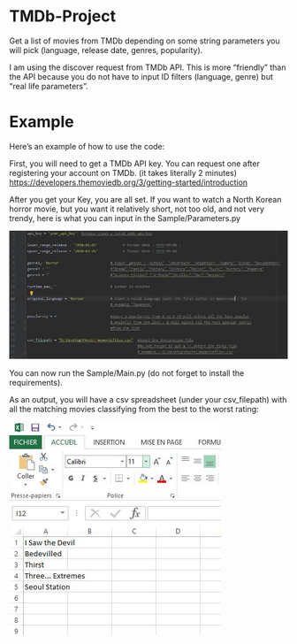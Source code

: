 # TMDb-Project
Get a list of movies from TMDb depending on some string parameters you will pick (language, release date, genres, popularity).

I am using the discover request from TMDb API. This is more “friendly” than the API because you do not have to input ID filters (language,
genre) but “real life  parameters”.

# Example
Here’s an example of how to use the code:

First, you will need to get a TMDb API key. You can request one after registering your account on TMDb. (it takes literally 2 minutes) https://developers.themoviedb.org/3/getting-started/introduction

After you get your Key, you are all set. If you want to watch a North Korean horror movie, but you want it relatively short, not too old, and not very trendy, here is what you can input in the Sample/Parameters.py 

![Image description](https://github.com/mcsachounet/TMDb-Project/blob/master/src/INPUT.JPG)

You can now run the Sample/Main.py (do not forget to install the requirements).

As an output, you will have a csv spreadsheet (under your csv_filepath) with all the matching movies classifying from the best to the worst rating:

![Image description](https://github.com/mcsachounet/TMDb-Project/blob/master/src/OUTPUT.JPG)




